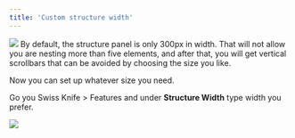 ```yaml
---
title: 'Custom structure width'
---
```


![](../../img/custom-structure-width/Custom-Width.jpg)
By default, the structure panel is only 300px in width. That will not allow you are nesting more than five elements, and after that, you will get vertical scrollbars that can be avoided by choosing the size you like.

Now you can set up whatever size you need.

Go you Swiss Knife &gt; Features and under **Structure Width** type width you prefer.

![](../../img/custom-structure-width/Screenshot-2021-01-14-at-19.24.31.png)
